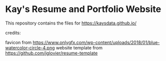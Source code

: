 # Kay's Resume and Portfolio Website

This repository contains the files for https://kaysdata.github.io/


credits:

favicon from https://www.onlygfx.com/wp-content/uploads/2018/01/blue-watercolor-circle-4.png
website template from https://github.com/jglovier/resume-template
